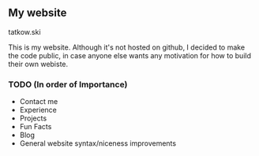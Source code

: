 ## My website

tatkow.ski


This is my website. Although it's not hosted on github, I decided to make the code public, in case anyone else wants any motivation for how to build their own webiste.

### TODO (In order of Importance)
* Contact me
* Experience
* Projects
* Fun Facts
* Blog
* General website syntax/niceness improvements
